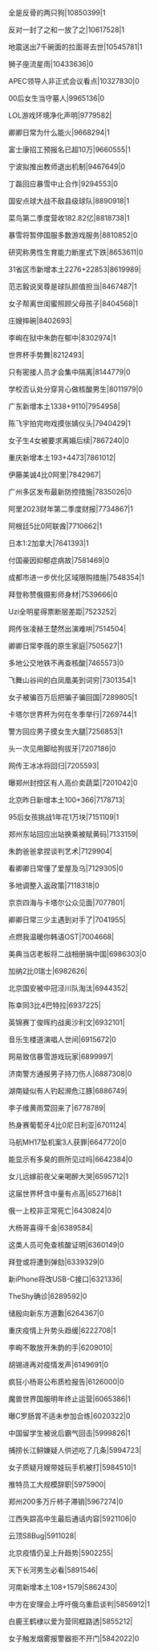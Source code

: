 全是反骨的两只狗|10850399|1

反对一封了之和一放了之|10617528|1

地震送出7千碗面的拉面哥去世|10545781|1

狮子座流星雨|10433636|0

APEC领导人非正式会议看点|10327830|0

00后女生当守墓人|9965136|0

LOL游戏环境净化声明|9779582|

卿卿日常为什么能火|9668294|1

富士康招工预报名已超10万|9660555|1

宁波拟推出教师退出机制|9467649|0

丁磊回应暴雪中止合作|9294553|0

国安点球大战不敌县级球队|8890918|1

菜鸟第二季度营收182.82亿|8818738|1

暴雪将暂停国服多数游戏服务|8810852|0

研究称男性生育能力断崖式下跌|8653611|0

31省区市新增本土2276+22853|8619989|

范志毅说吴尊是球队颜值担当|8467487|1

女子帮离世闺蜜照顾父母孩子|8404568|1

庄嫂摔碗|8402693|

李峋在狱中朱韵在郁中|8302974|1

世界杯手势舞|8212493|

只有密接人员才会集中隔离|8144779|0

学校否认处分穿背心做核酸男生|8011979|0

广东新增本土1338+9110|7954958|

陈飞宇拍完吻戏摸张婧仪头|7940429|1

女子生4女被要求离婚后续|7867240|0

重庆新增本土193+4473|7861012|

伊藤美诚4比0阿里|7842967|

广州多区发布最新防控措施|7835026|0

阿里2023财年第二季度财报|7734867|1

阿根廷5比0阿联酋|7710662|1

日本1:2加拿大|7641393|1

付国豪因抑郁症病故|7581469|0

成都市进一步优化区域限购措施|7548354|1

拜登称赞俄摄影师身材|7539666|0

Uzi全明星得票断层差距|7523252|

网传张凌赫王楚然出演难哄|7514504|

卿卿日常李薇的原生家庭|7505627|1

多地公交地铁不再查核酸|7465573|0

飞舞山谷间的白凤凰美到词穷|7301354|1

女子被骗百万后把骗子骗回国|7289805|1

卡塔尔世界杯为何在冬季举行|7269744|1

警方回应男子摸女生大腿|7256853|1

头一次见用脚给狗拔牙|7207186|0

网传王冰冰将回归|7205593|

曝郑州封控区有人高价卖蔬菜|7201042|0

北京昨日新增本土100+366|7178713|

95后女孩挑战1年花1万块|7151109|1

郑州东站回应出站换乘被赋黄码|7133159|

朱韵爸爸拿捏谈判艺术|7129904|

看卿卿日常懂了爱屋及乌|7129305|0

多地调整入返政策|7118318|0

京京四海与卡塔尔公众见面|7077801|

卿卿日常三少主遇到对手了|7041955|

点燃我温暖你韩语OST|7004668|

美典当店老板将二战相册捐中国|6986303|0

加纳2比0瑞士|6982626|

北京国安被中冠泾川队淘汰|6944352|

陈幸同3比4巴特拉|6937225|

英锦赛丁俊晖约战奥沙利文|6932101|

音乐生楼道演唱人世间|6915672|0

网易致信暴雪游戏玩家|6899997|

济南警方通报男子持刀伤人|6887308|0

湖南疑似有人钓起濒危江豚|6886749|

李子维黄雨萱回来了|6778789|

热身赛葡萄牙4比0尼日利亚|6701124|

马航MH17坠机案3人获罪|6647720|0

能显示有多臭的厕所见过吗|6642384|0

女儿远嫁前夜父亲喝醉大哭|6595712|1

这届世界杯含中量有点高|6527168|1

俄一上校非正常死亡|6430824|0

大杨哥喜得千金|6389584|

这类人员可免查核酸证明|6360149|0

拜登或将遭到弹劾|6339329|0

新iPhone将改USB-C接口|6321336|

TheShy确诊|6289592|0

储殷向新东方道歉|6264367|0

重庆疫情上升势头趋缓|6222708|1

李峋不敢放开朱韵的手|6209010|

胡锡进再对疫情发声|6149691|0

疯狂小杨哥公布质检报告|6126000|0

魔兽世界国服明年终止运营|6065386|1

曝C罗肠胃不适未参加合练|6020322|0

中国留学生被讹后霸气回击|5999826|1

捕捞长江鲟嫌疑人供述吃了几条|5994723|

女子质疑月嫂带娃玩手机被打|5984510|1

推特员工大规模辞职|5975900|

郑州200多万斤柿子滞销|5967274|0

江西失踪高中生最后通话内容|5921106|0

云顶S8Bug|5911028|

北京疫情仍呈上升趋势|5902255|

天下长河男生必看|5891546|

河南新增本土108+1579|5862430|

中方在安理会上呼吁俄乌重启谈判|5856912|1

白鹿王鹤棣以爱为营同框路透|5855212|

女子触发烟雾报警器拒不开门|5842022|0

